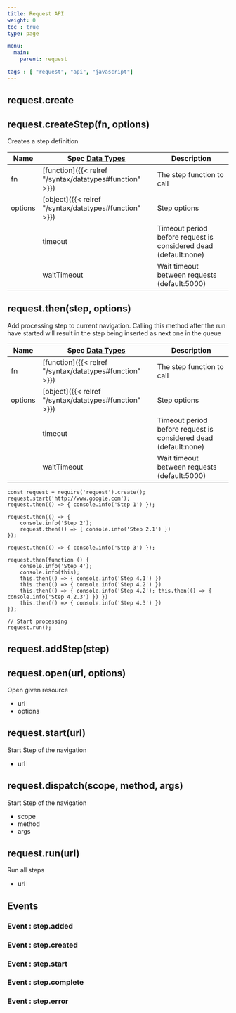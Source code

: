 ```yaml
---
title: Request API
weight: 0
toc : true
type: page

menu:
  main:
    parent: request

tags : [ "request", "api", "javascript"]
---
```


## request.create

## request.createStep(fn, options)

Creates a step definition

| Name        	  | Spec [Data Types](/syntax/datatypes)                      | Description
| -------------	  | ----------------------------------------                  | -----------
| fn    	      | [function]({{< relref  "/syntax/datatypes#function" >}})  | The step function to call
| options    	  | [object]({{< relref  "/syntax/datatypes#function" >}})    | Step options
|          	      | timeout                                                   | Timeout period before request is considered dead (default:none)
|          	      | waitTimeout                                               | Wait timeout between requests (default:5000)


## request.then(step, options)

Add processing step to current navigation.  Calling this method after the run have started will result in the step being inserted as next one in the queue

| Name        	  | Spec [Data Types](/syntax/datatypes)                      | Description
| -------------	  | ----------------------------------------                  | -----------
| fn    	      | [function]({{< relref  "/syntax/datatypes#function" >}})  | The step function to call
| options    	  | [object]({{< relref  "/syntax/datatypes#function" >}})    | Step options
|          	      | timeout                                                   | Timeout period before request is considered dead (default:none)
|          	      | waitTimeout                                               | Wait timeout between requests (default:5000)

```
const request = require('request').create();
request.start('http://www.google.com');
request.then(() => { console.info('Step 1') });

request.then(() => {
    console.info('Step 2');
    request.then(() => { console.info('Step 2.1') })
});

request.then(() => { console.info('Step 3') });

request.then(function () {
    console.info('Step 4');
    console.info(this);
    this.then(() => { console.info('Step 4.1') })
    this.then(() => { console.info('Step 4.2') })
    this.then(() => { console.info('Step 4.2'); this.then(() => { console.info('Step 4.2.3') }) })
    this.then(() => { console.info('Step 4.3') })
});

// Start processing
request.run();

```

## request.addStep(step)

## request.open(url, options)

Open given resource

* url
* options

## request.start(url)

Start Step of the navigation

* url

## request.dispatch(scope, method, args)

Start Step of the navigation

* scope
* method
* args

## request.run(url)

Run all steps

* url

## Events

### Event : step.added

### Event : step.created

### Event : step.start

### Event : step.complete

### Event : step.error
